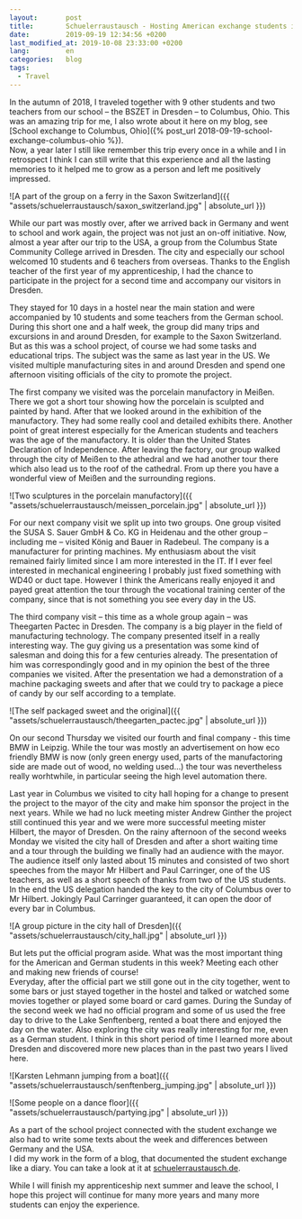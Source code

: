 ```yaml
---
layout:       post
title:        Schuelerraustausch - Hosting American exchange students in Dresden
date:         2019-09-19 12:34:56 +0200
last_modified_at: 2019-10-08 23:33:00 +0200
lang:         en
categories:   blog
tags:
  - Travel
---
```


In the autumn of 2018, I traveled together with 9 other students and two
teachers from our school – the BSZET in Dresden – to Columbus, Ohio.
This was an amazing trip for me, I also wrote about it here on my blog, see
[School exchange to Columbus, Ohio]({% post_url 2018-09-19-school-exchange-columbus-ohio %}).  
Now, a year later I still like remember this trip every once in a while
and I in retrospect I think I can still write that this experience and all the
lasting memories to it helped me to grow as a person and left me positively
impressed.

![A part of the group on a ferry in the Saxon Switzerland]({{ "assets/schuelerraustausch/saxon_switzerland.jpg" | absolute_url }})

While our part was mostly over, after we arrived back in Germany and went to
school and work again, the project was not just an on-off initiative. Now,
almost a year after our trip to the USA, a group from the Columbus State
Community College arrived in Dresden. The city and especially our school
welcomed 10 students and 6 teachers from overseas. Thanks to the English teacher
of the first year of my apprenticeship, I had the chance to participate in the
project for a second time and accompany our visitors in Dresden.

They stayed for 10 days in a hostel near the main station and were accompanied
by 10 students and some teachers from the German school. During this short one
and a half week, the group did many trips and excursions in and around Dresden,
for example to the Saxon Switzerland.  But as this was a school project, of
course we had some tasks and educational trips. The subject was the same as last
year in the US. We visited multiple manufacturing sites in and around Dresden
and spend one afternoon visiting officials of the city to promote the project.

The first company we visited was the porcelain manufactory in Meißen. There we
got a short tour showing how the porcelain is sculpted and painted by hand.
After that we looked around in the exhibition of the manufactory. They had some
really cool and detailed exhibits there. Another point of great interest
especially for the American students and teachers was the age of the
manufactory. It is older than the United States Declaration of Independence.
After leaving the factory, our group walked through the city of Meißen to the
athedral and we had another tour there which also lead us to the roof of the
cathedral. From up there you have a wonderful view of Meißen and the surrounding
regions.

![Two sculptures in the porcelain manufactory]({{ "assets/schuelerraustausch/meissen_porcelain.jpg" | absolute_url }})

For our next company visit we split up into two groups. One group visited the
SUSA S. Sauer GmbH & Co. KG in Heidenau and the other group – including me –
visited König and Bauer in Radebeul. The company is a manufacturer for printing
machines. My enthusiasm about the visit remained fairly limited since I am more
interested in the IT. If I ever feel interested in mechanical engineering I
probably just fixed something with WD40 or duct tape. However I think the
Americans really enjoyed it and payed great attention the tour through the
vocational training center of the company, since that is not something you see
every day in the US.

The third company visit – this time as a whole group again – was Theegarten
Pactec in Dresden. The company is a big player in the field of manufacturing
technology. The company presented itself in a really interesting way. The guy
giving us a presentation was some kind of salesman and doing this for a few
centuries already. The presentation of him was correspondingly good and in my
opinion the best of the three companies we visited. After the presentation we
had a demonstration of a machine packaging sweets and after that we could try
to package a piece of candy by our self according to a template.

![The self packaged sweet and the original]({{ "assets/schuelerraustausch/theegarten_pactec.jpg" | absolute_url }})

On our second Thursday we visited our fourth and final company - this time BMW
in Leipzig. While the tour was mostly an advertisement on how eco friendly BMW is
now (only green energy used, parts of the manufactoring side are made out of
wood, no welding used...) the tour was nevertheless really worhtwhile, in
particular seeing the high level automation there.

Last year in Columbus we visited to city hall hoping for a change to present
the project to the mayor of the city and make him sponsor the project in the
next years. While we had no luck meeting mister Andrew Ginther the project still
continued this year and we were more successful meeting mister Hilbert, the
mayor of Dresden. On the rainy afternoon of the second weeks Monday we visited
the city hall of Dresden and after a short waiting time and a tour through the
building we finally had an audience with the mayor. The audience itself only
lasted about 15 minutes and consisted of two short speeches from the mayor Mr
Hilbert and Paul Carringer, one of the US teachers, as well as a short speech of
thanks from two of the US students. In the end the US delegation handed the key
to the city of Columbus over to Mr Hilbert. Jokingly Paul Carringer guaranteed,
it can open the door of every bar in Columbus.

![A group picture in the city hall of Dresden]({{ "assets/schuelerraustausch/city_hall.jpg" | absolute_url }})

But lets put the official program aside. What was the most important thing for
the American and German students in this week? Meeting each other and making
new friends of course!  
Everyday, after the official part we still gone out in the city together, went
to some bars or just stayed together in the hostel and talked or watched some
movies together or played some board or card games. During the Sunday of the
second week we had no official program and some of us used the free day to drive
to the Lake Senftenberg, rented a boat there and enjoyed the day on the water.
Also exploring the city was really interesting for me, even as a German student.
I think in this short period of time I learned more about Dresden and discovered
more new places than in the past two years I lived here.

![Karsten Lehmann jumping from a boat]({{ "assets/schuelerraustausch/senftenberg_jumping.jpg" | absolute_url }})

![Some people on a dance floor]({{ "assets/schuelerraustausch/partying.jpg" | absolute_url }})

As a part of the school project connected with the student exchange we also had
to write some texts about the week and differences between Germany and the USA.  
I did my work in the form of a blog, that documented the student exchange like a
diary. You can take a look at it at
[schuelerraustausch.de](https://schuelerraustausch.de).

While I will finish my apprenticeship next summer and leave the school, I hope
this project will continue for many more years and many more students can enjoy
the experience.
